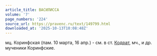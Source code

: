 ```yaml
---
article_title: ВАСИЛИССА
volume: '7'
page_numbers: '224'
source_url: https://pravenc.ru/text/149799.html
downloaded_at: '2025-10-13T10:08:48Z'
---
```


мц. Коринфская (пам. 10 марта, 16 апр.) - см. в ст. [Кодрат](https://pravenc.ru/text/Кодрат.html), мч., и др. мученики Коринфские.
